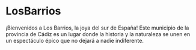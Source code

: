 # LosBarrios
¡Bienvenidos a Los Barrios, la joya del sur de España! Este municipio de la provincia de Cádiz es un lugar donde la historia y la naturaleza se unen en un espectáculo épico que no dejará a nadie indiferente.
